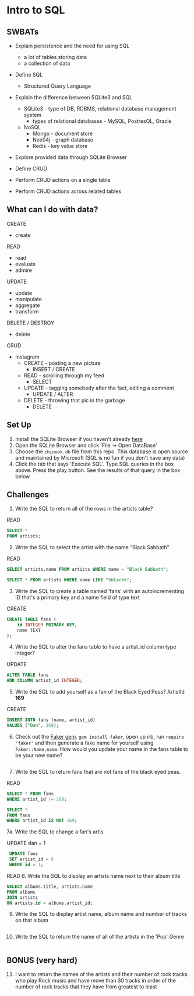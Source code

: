 # Intro to SQL

## SWBATs

* Explain persistence and the need for using SQL
    * a lot of tables storing data
    * a collection of data
* Define SQL
    * Structured Query Language

* Explain the difference between SQLite3 and SQL
    * SQLite3 - type of DB, RDBMS, relational database management system
        * types of relational databases - MySQL, PostresQL, Oracle
    * NoSQL
        * Mongo - document store
        * Nee04j - graph database
        * Redis - key value store
* Explore provided data through SQLite Browser
* Define CRUD
* Perform CRUD actions on a single table
* Perform CRUD actions across related tables

## What can I do with data?

CREATE
* create

READ
* read
* evaluate
* admire

UPDATE
* update
* manipulate
* aggregate
* transform

DELETE / DESTROY
* delete

CRUD 
* Instagram
    * CREATE - posting a new picture
        * INSERT / CREATE
    * READ - scrolling through my feed
        * SELECT
    * UPDATE - tagging somebody after the fact, editing a comment
        * UPDATE / ALTER
    * DELETE - throwing that pic in the garbage
        * DELETE

## Set Up 

1. Install the SQLite Browser if you haven't already [here](http://sqlitebrowser.org/)
2. Open the SQLite Browser and click 'File -> Open DataBase'
3. Choose the `chinook.db` file from this repo. This database is open source and maintained by Microsoft (SQL is no fun if you don't have any data)
4. Click the tab that says 'Execute SQL'. Type SQL queries in the box above. Press the play button. See the results of that query in the box below

## Challenges

1. Write the SQL to return all of the rows in the artists table?

READ
```SQL
SELECT * 
FROM artists;
```

2. Write the SQL to select the artist with the name "Black Sabbath"

READ
```SQL
SELECT artists.name FROM artists WHERE name = "Black Sabbath";

SELECT * FROM artists WHERE name LIKE "%black%";
```

3. Write the SQL to create a table named 'fans' with an autoincrementing ID that's a primary key and a name field of type text

CREATE
```sql
CREATE TABLE fans (
    id INTEGER PRIMARY KEY,
    name TEXT
);
```

4. Write the SQL to alter the fans table to have a artist_id column type integer?

UPDATE
```sql
ALTER TABLE fans
ADD COLUMN artist_id INTEGER;
```

5. Write the SQL to add yourself as a fan of the Black Eyed Peas? ArtistId **169**

CREATE
```sql
INSERT INTO fans (name, artist_id)
VALUES ("Dan", 169);
```

6. Check out the [Faker gem](https://github.com/stympy/faker). `gem install faker`, open up irb, run `require 'faker'` and then generate a fake name for yourself using `Faker::Name.name`. How would you update your name in the fans table to be your new name?

   ```sql

   ```

7. Write the SQL to return fans that are not fans of the black eyed peas.

READ
```sql
SELECT * FROM fans
WHERE artist_id != 169;
```

```sql
SELECT * 
FROM fans
WHERE artist_id IS NOT 169;
```

7a. Write the SQL to change a fan's artis.

UPDATE
dan = 1
```sql
 UPDATE fans 
 SET artist_id = 6 
 WHERE id = 1;
```

READ
8. Write the SQL to display an artists name next to their album title

```sql
SELECT albums.title, artists.name
FROM albums
JOIN artists
ON artists.id = albums.artist_id;
```

9. Write the SQL to display artist name, album name and number of tracks on that album

```sql

```

10. Write the SQL to return the name of all of the artists in the 'Pop' Genre

```sql

```

## BONUS (very hard)

11. I want to return the names of the artists and their number of rock tracks
    who play Rock music
    and have move than 30 tracks
    in order of the number of rock tracks that they have
    from greatest to least

```sql

```
